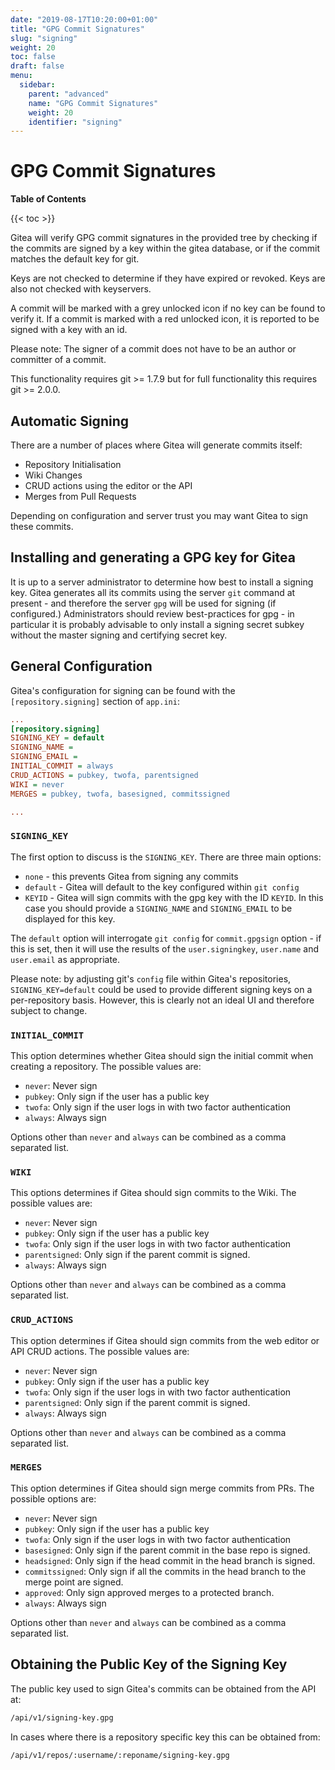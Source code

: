 ```yaml
---
date: "2019-08-17T10:20:00+01:00"
title: "GPG Commit Signatures"
slug: "signing"
weight: 20
toc: false
draft: false
menu:
  sidebar:
    parent: "advanced"
    name: "GPG Commit Signatures"
    weight: 20
    identifier: "signing"
---
```


# GPG Commit Signatures

**Table of Contents**

{{< toc >}}

Gitea will verify GPG commit signatures in the provided tree by
checking if the commits are signed by a key within the gitea database,
or if the commit matches the default key for git.

Keys are not checked to determine if they have expired or revoked.
Keys are also not checked with keyservers.

A commit will be marked with a grey unlocked icon if no key can be
found to verify it. If a commit is marked with a red unlocked icon,
it is reported to be signed with a key with an id.

Please note: The signer of a commit does not have to be an author or
committer of a commit.

This functionality requires git >= 1.7.9 but for full functionality
this requires git >= 2.0.0.

## Automatic Signing

There are a number of places where Gitea will generate commits itself:

- Repository Initialisation
- Wiki Changes
- CRUD actions using the editor or the API
- Merges from Pull Requests

Depending on configuration and server trust you may want Gitea to
sign these commits.

## Installing and generating a GPG key for Gitea

It is up to a server administrator to determine how best to install
a signing key. Gitea generates all its commits using the server `git`
command at present - and therefore the server `gpg` will be used for
signing (if configured.) Administrators should review best-practices
for gpg - in particular it is probably advisable to only install a
signing secret subkey without the master signing and certifying secret
key.

## General Configuration

Gitea's configuration for signing can be found with the
`[repository.signing]` section of `app.ini`:

```ini
...
[repository.signing]
SIGNING_KEY = default
SIGNING_NAME =
SIGNING_EMAIL =
INITIAL_COMMIT = always
CRUD_ACTIONS = pubkey, twofa, parentsigned
WIKI = never
MERGES = pubkey, twofa, basesigned, commitssigned

...
```

### `SIGNING_KEY`

The first option to discuss is the `SIGNING_KEY`. There are three main
options:

- `none` - this prevents Gitea from signing any commits
- `default` - Gitea will default to the key configured within
  `git config`
- `KEYID` - Gitea will sign commits with the gpg key with the ID
  `KEYID`. In this case you should provide a `SIGNING_NAME` and
  `SIGNING_EMAIL` to be displayed for this key.

The `default` option will interrogate `git config` for
`commit.gpgsign` option - if this is set, then it will use the results
of the `user.signingkey`, `user.name` and `user.email` as appropriate.

Please note: by adjusting git's `config` file within Gitea's
repositories, `SIGNING_KEY=default` could be used to provide different
signing keys on a per-repository basis. However, this is clearly not an
ideal UI and therefore subject to change.

### `INITIAL_COMMIT`

This option determines whether Gitea should sign the initial commit
when creating a repository. The possible values are:

- `never`: Never sign
- `pubkey`: Only sign if the user has a public key
- `twofa`: Only sign if the user logs in with two factor authentication
- `always`: Always sign

Options other than `never` and `always` can be combined as a comma
separated list.

### `WIKI`

This options determines if Gitea should sign commits to the Wiki.
The possible values are:

- `never`: Never sign
- `pubkey`: Only sign if the user has a public key
- `twofa`: Only sign if the user logs in with two factor authentication
- `parentsigned`: Only sign if the parent commit is signed.
- `always`: Always sign

Options other than `never` and `always` can be combined as a comma
separated list.

### `CRUD_ACTIONS`

This option determines if Gitea should sign commits from the web
editor or API CRUD actions. The possible values are:

- `never`: Never sign
- `pubkey`: Only sign if the user has a public key
- `twofa`: Only sign if the user logs in with two factor authentication
- `parentsigned`: Only sign if the parent commit is signed.
- `always`: Always sign

Options other than `never` and `always` can be combined as a comma
separated list.

### `MERGES`

This option determines if Gitea should sign merge commits from PRs.
The possible options are:

- `never`: Never sign
- `pubkey`: Only sign if the user has a public key
- `twofa`: Only sign if the user logs in with two factor authentication
- `basesigned`: Only sign if the parent commit in the base repo is signed.
- `headsigned`: Only sign if the head commit in the head branch is signed.
- `commitssigned`: Only sign if all the commits in the head branch to the merge point are signed.
- `approved`: Only sign approved merges to a protected branch.
- `always`: Always sign

Options other than `never` and `always` can be combined as a comma
separated list.

## Obtaining the Public Key of the Signing Key

The public key used to sign Gitea's commits can be obtained from the API at:

```sh
/api/v1/signing-key.gpg
```

In cases where there is a repository specific key this can be obtained from:

```sh
/api/v1/repos/:username/:reponame/signing-key.gpg
```

